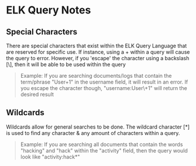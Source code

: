 # ELK Query Notes
## Special Characters
There are special characters that exist within the ELK Query Language that are reserved for specific use. If instance, using a + within a query will cause the query to error. However, if you 'escape' the character
  using a backslash [\\], then it will be able to be used within the query
> Example: If you are searching documents/logs that contain the term/phrase "User+1" in the username field, it will result in an error. If you escape the character though, "username:User\\+1" will return the desired result

## Wildcards
Wildcards allow for general searches to be done. The wildcard character [\*] is used to find any character & any amount of characters within a query.
> Example: If you are searching all documents that contain the words "hacking" and "hack" within the "activity" field, then the query would look like "activity:hack\*"  
